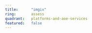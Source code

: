 ```yaml
---
title:      "imgix"
ring:       assess
quadrant:   platforms-and-aoe-services
featured:   false
---
```

